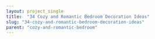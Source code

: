 ```yaml
---
layout: project_single
title:  "34 Cozy and Romantic Bedroom Decoration Ideas"
slug: "34-cozy-and-romantic-bedroom-decoration-ideas"
parent: "cozy-and-romantic-bedroom"
---
```

 